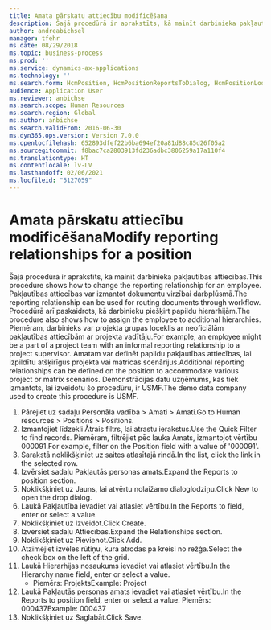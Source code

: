 ```yaml
---
title: Amata pārskatu attiecību modificēšana
description: Šajā procedūrā ir aprakstīts, kā mainīt darbinieka pakļautības attiecības.
author: andreabichsel
manager: tfehr
ms.date: 08/29/2018
ms.topic: business-process
ms.prod: ''
ms.service: dynamics-ax-applications
ms.technology: ''
ms.search.form: HcmPosition, HcmPositionReportsToDialog, HcmPositionLookup, HcmPersonnelManagementWorkspace
audience: Application User
ms.reviewer: anbichse
ms.search.scope: Human Resources
ms.search.region: Global
ms.author: anbichse
ms.search.validFrom: 2016-06-30
ms.dyn365.ops.version: Version 7.0.0
ms.openlocfilehash: 652893dfef22b6ba694ef20a81d88c85d26f05a2
ms.sourcegitcommit: f8bac7ca2803913fd236adbc3806259a17a110f4
ms.translationtype: HT
ms.contentlocale: lv-LV
ms.lasthandoff: 02/06/2021
ms.locfileid: "5127059"
---
```

# <a name="modify-reporting-relationships-for-a-position"></a><span data-ttu-id="55f6f-103">Amata pārskatu attiecību modificēšana</span><span class="sxs-lookup"><span data-stu-id="55f6f-103">Modify reporting relationships for a position</span></span>



<span data-ttu-id="55f6f-104">Šajā procedūrā ir aprakstīts, kā mainīt darbinieka pakļautības attiecības.</span><span class="sxs-lookup"><span data-stu-id="55f6f-104">This procedure shows how to change the reporting relationship for an employee.</span></span> <span data-ttu-id="55f6f-105">Pakļautības attiecības var izmantot dokumentu virzībai darbplūsmā.</span><span class="sxs-lookup"><span data-stu-id="55f6f-105">The reporting relationship can be used for routing documents through workflow.</span></span> <span data-ttu-id="55f6f-106">Procedūrā arī paskaidrots, kā darbinieku piešķirt papildu hierarhijām.</span><span class="sxs-lookup"><span data-stu-id="55f6f-106">The procedure also shows how to assign the employee to additional hierarchies.</span></span> <span data-ttu-id="55f6f-107">Piemēram, darbinieks var projekta grupas loceklis ar neoficiālām pakļautības attiecībām ar projekta vadītāju.</span><span class="sxs-lookup"><span data-stu-id="55f6f-107">For example, an employee might be a part of a project team with an informal reporting relationship to a project supervisor.</span></span> <span data-ttu-id="55f6f-108">Amatam var definēt papildu pakļautības attiecības, lai izpildītu atšķirīgus projekta vai matricas scenārijus.</span><span class="sxs-lookup"><span data-stu-id="55f6f-108">Additional reporting relationships can be defined on the position to accommodate various project or matrix scenarios.</span></span> <span data-ttu-id="55f6f-109">Demonstrācijas datu uzņēmums, kas tiek izmantots, lai izveidotu šo procedūru, ir USMF.</span><span class="sxs-lookup"><span data-stu-id="55f6f-109">The demo data company used to create this procedure is USMF.</span></span>

1. <span data-ttu-id="55f6f-110">Pārejiet uz sadaļu Personāla vadība > Amati > Amati.</span><span class="sxs-lookup"><span data-stu-id="55f6f-110">Go to Human resources > Positions > Positions.</span></span>
2. <span data-ttu-id="55f6f-111">Izmantojiet līdzekli Ātrais filtrs, lai atrastu ierakstus.</span><span class="sxs-lookup"><span data-stu-id="55f6f-111">Use the Quick Filter to find records.</span></span> <span data-ttu-id="55f6f-112">Piemēram, filtrējiet pēc lauka Amats, izmantojot vērtību 000091.</span><span class="sxs-lookup"><span data-stu-id="55f6f-112">For example, filter on the Position field with a value of '000091'.</span></span>
3. <span data-ttu-id="55f6f-113">Sarakstā noklikšķiniet uz saites atlasītajā rindā.</span><span class="sxs-lookup"><span data-stu-id="55f6f-113">In the list, click the link in the selected row.</span></span>
4. <span data-ttu-id="55f6f-114">Izvērsiet sadaļu Pakļautās personas amats.</span><span class="sxs-lookup"><span data-stu-id="55f6f-114">Expand the Reports to position section.</span></span>
5. <span data-ttu-id="55f6f-115">Noklikšķiniet uz Jauns, lai atvērtu nolaižamo dialoglodziņu.</span><span class="sxs-lookup"><span data-stu-id="55f6f-115">Click New to open the drop dialog.</span></span>
6. <span data-ttu-id="55f6f-116">Laukā Pakļautība ievadiet vai atlasiet vērtību.</span><span class="sxs-lookup"><span data-stu-id="55f6f-116">In the Reports to field, enter or select a value.</span></span>
7. <span data-ttu-id="55f6f-117">Noklikšķiniet uz Izveidot.</span><span class="sxs-lookup"><span data-stu-id="55f6f-117">Click Create.</span></span>
8. <span data-ttu-id="55f6f-118">Izvērsiet sadaļu Attiecības.</span><span class="sxs-lookup"><span data-stu-id="55f6f-118">Expand the Relationships section.</span></span>
9. <span data-ttu-id="55f6f-119">Noklikšķiniet uz Pievienot.</span><span class="sxs-lookup"><span data-stu-id="55f6f-119">Click Add.</span></span>
10. <span data-ttu-id="55f6f-120">Atzīmējiet izvēles rūtiņu, kura atrodas pa kreisi no režģa.</span><span class="sxs-lookup"><span data-stu-id="55f6f-120">Select the check box on the left of the grid.</span></span>
11. <span data-ttu-id="55f6f-121">Laukā Hierarhijas nosaukums ievadiet vai atlasiet vērtību.</span><span class="sxs-lookup"><span data-stu-id="55f6f-121">In the Hierarchy name field, enter or select a value.</span></span>
    * <span data-ttu-id="55f6f-122">Piemērs: Projekts</span><span class="sxs-lookup"><span data-stu-id="55f6f-122">Example: Project</span></span>  
12. <span data-ttu-id="55f6f-123">Laukā Pakļautās personas amats ievadiet vai atlasiet vērtību.</span><span class="sxs-lookup"><span data-stu-id="55f6f-123">In the Reports to position field, enter or select a value.</span></span>  <span data-ttu-id="55f6f-124">Piemērs: 000437</span><span class="sxs-lookup"><span data-stu-id="55f6f-124">Example:  000437</span></span>
13. <span data-ttu-id="55f6f-125">Noklikšķiniet uz Saglabāt.</span><span class="sxs-lookup"><span data-stu-id="55f6f-125">Click Save.</span></span>

